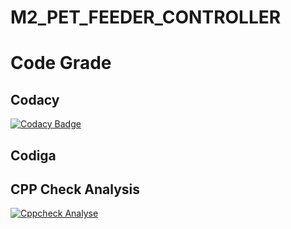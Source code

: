 # M2_PET_FEEDER_CONTROLLER
# Code Grade
## Codacy
[![Codacy Badge](https://app.codacy.com/project/badge/Grade/dca39deb1a9c48199f4f954b8f6c4acb)](https://www.codacy.com/gh/giriprakashk/M2_PET_FEEDER_CONTROLLER/dashboard?utm_source=github.com&amp;utm_medium=referral&amp;utm_content=giriprakashk/M2_PET_FEEDER_CONTROLLER&amp;utm_campaign=Badge_Grade)
## Codiga
## CPP Check Analysis
[![Cppcheck Analyse](https://github.com/giriprakashk/M2_PET_FEEDER_CONTROLLER/actions/workflows/cpp%20check_Analyse.yml/badge.svg)](https://github.com/giriprakashk/M2_PET_FEEDER_CONTROLLER/actions/workflows/cpp%20check_Analyse.yml)
